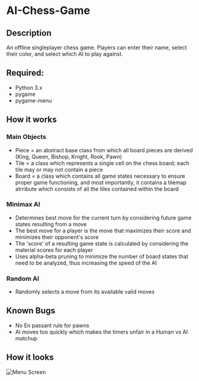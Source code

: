 # AI-Chess-Game

## Description
An offline singleplayer chess game. Players can enter their name, select their color, and select which AI to play against.

## Required:
- Python 3.x
- pygame
- pygame-menu

## How it works
### Main Objects
- Piece = an abstract base class from which all board pieces are derived (King, Queen, Bishop, Knight, Rook, Pawn)
- Tile = a class which represents a single cell on the chess board; each tile may or may not contain a piece
- Board = a class which contains all game states necessary to ensure proper game functioning, and most importantly, it contains a tilemap atrribute which consists of all the tiles contained within the board

### Minimax AI
- Determines best move for the current turn by considering future game states resulting from a move
- The best move for a player is the move that maximizes their score and minimizes their opponent's score
- The 'score' of a resulting game state is calculated by considering the material scores for each player
- Uses alpha-beta pruning to minimize the number of board states that need to be analyzed, thus increasing the speed of the AI

### Random AI
- Randomly selects a move from its available valid moves

## Known Bugs
- No En passant rule for pawns
- AI moves too quickly which makes the timers unfair in a Human vs AI matchup

## How it looks
![Menu Screen](https://paste.pics/72e25f4fe4a7aa99f819036)

